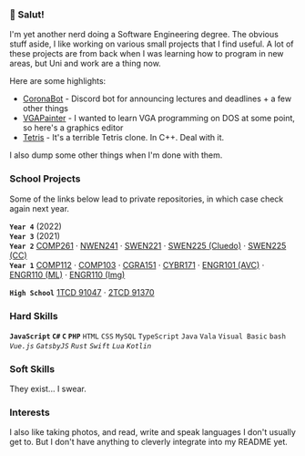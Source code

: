 ### 👋 Salut!

I'm yet another nerd doing a Software Engineering degree. The obvious stuff aside, I like working on various small projects that I find useful. A lot of these projects are from back when I was learning how to program in new areas, but Uni and work are a thing now.

Here are some highlights:

* [CoronaBot](https://github.com/thegreatrazz/coronabot) - Discord bot for announcing lectures and deadlines + a few other things
* [VGAPainter](https://github.com/thegreatrazz/VGAPainter) - I wanted to learn VGA programming on DOS at some point, so here's a graphics editor
* [Tetris](https://github.com/thegreatrazz/tetris) - It's a terrible Tetris clone. In C++. Deal with it.

I also dump some other things when I'm done with them.

### School Projects

Some of the links below lead to private repositories, in which case check again next year.

**`Year 4`** (2022) \
**`Year 3`** (2021) \
**`Year 2`** [COMP261] &middot; [NWEN241] &middot; [SWEN221] &middot; [SWEN225 (Cluedo)] &middot; [SWEN225 (CC)] \
**`Year 1`**  [COMP112] &middot; [COMP103] &middot; [CGRA151] &middot; [CYBR171] &middot; [ENGR101 (AVC)] &middot; [ENGR110 (ML)] &middot; [ENGR110 (Img)]

[COMP261]: https://github.com/thegreatrazz/COMP261
[CGRA151]: https://github.com/thegreatrazz/CGRA151
[NWEN241]: https://github.com/thegreatrazz/NWEN241
[SWEN221]: https://github.com/thegreatrazz/SWEN221
[COMP112]: https://github.com/thegreatrazz/COMP112
[COMP103]: https://github.com/thegreatrazz/COMP103
[CYBR171]: https://github.com/thegreatrazz/CYBR171
[ENGR101 (AVC)]: https://github.com/thegreatrazz/ENGR101-AVC
[ENGR110 (ML)]: https://github.com/thegreatrazz/ENGR110-IDS500
[ENGR110 (Img)]: https://github.com/thegreatrazz/ENGR110-SunsetMonitor
[SWEN225 (Cluedo)]: https://github.com/thegreatrazz/Cluedo
[SWEN225 (CC)]: https://github.com/txmxthy/#tbd

**`High School`** [1TCD 91047] &middot; [2TCD 91370]

[1TCD 91047]: https://github.com/thegreatrazz/betamuseum-og
[2TCD 91370]: https://github.com/thegreatrazz/wodp-engine


### Hard Skills

**`JavaScript` `C#` `C` `PHP`** `HTML` `CSS` `MySQL` `TypeScript` `Java` `Vala` `Visual Basic` `bash` *`Vue.js` `GatsbyJS` `Rust` `Swift` `Lua` `Kotlin`*

### Soft Skills

They exist... I swear.

### Interests

I also like taking photos, and read, write and speak languages I don't usually get to. But I don't have anything to cleverly integrate into my README yet.
